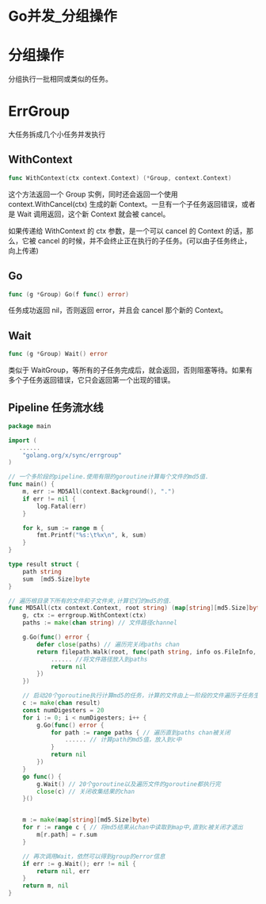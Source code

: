 # Go并发_分组操作

# 分组操作

分组执行一批相同或类似的任务。

# ErrGroup

大任务拆成几个小任务并发执行

## WithContext

```go
func WithContext(ctx context.Context) (*Group, context.Context)
```

这个方法返回一个 Group 实例，同时还会返回一个使用 context.WithCancel(ctx) 生成的新 Context。一旦有一个子任务返回错误，或者是 Wait 调用返回，这个新 Context 就会被 cancel。

如果传递给 WithContext 的 ctx 参数，是一个可以 cancel 的 Context 的话，那么，它被 cancel 的时候，并不会终止正在执行的子任务。(可以由子任务终止，向上传递)

## Go

```go
func (g *Group) Go(f func() error)
```

任务成功返回 nil，否则返回 error，并且会 cancel 那个新的 Context。

## Wait

```go
func (g *Group) Wait() error
```

类似于 WaitGroup，等所有的子任务完成后，就会返回，否则阻塞等待。如果有多个子任务返回错误，它只会返回第一个出现的错误。

## Pipeline 任务流水线

```go
package main

import (
   ......
    "golang.org/x/sync/errgroup"
)

// 一个多阶段的pipeline.使用有限的goroutine计算每个文件的md5值.
func main() {
    m, err := MD5All(context.Background(), ".")
    if err != nil {
        log.Fatal(err)
    }

    for k, sum := range m {
        fmt.Printf("%s:\t%x\n", k, sum)
    }
}

type result struct {
    path string
    sum  [md5.Size]byte
}

// 遍历根目录下所有的文件和子文件夹,计算它们的md5的值.
func MD5All(ctx context.Context, root string) (map[string][md5.Size]byte, error) {
    g, ctx := errgroup.WithContext(ctx)
    paths := make(chan string) // 文件路径channel

    g.Go(func() error {
        defer close(paths) // 遍历完关闭paths chan
        return filepath.Walk(root, func(path string, info os.FileInfo, err error) error {
            ...... //将文件路径放入到paths
            return nil
        })
    })

    // 启动20个goroutine执行计算md5的任务，计算的文件由上一阶段的文件遍历子任务生成.
    c := make(chan result)
    const numDigesters = 20
    for i := 0; i < numDigesters; i++ {
        g.Go(func() error {
            for path := range paths { // 遍历直到paths chan被关闭
                ...... // 计算path的md5值，放入到c中
            }
            return nil
        })
    }
    go func() {
        g.Wait() // 20个goroutine以及遍历文件的goroutine都执行完
        close(c) // 关闭收集结果的chan
    }()


    m := make(map[string][md5.Size]byte)
    for r := range c { // 将md5结果从chan中读取到map中,直到c被关闭才退出
        m[r.path] = r.sum
    }

    // 再次调用Wait，依然可以得到group的error信息
    if err := g.Wait(); err != nil {
        return nil, err
    }
    return m, nil
}